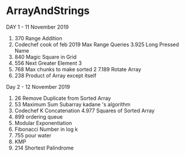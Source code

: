 # ArrayAndStrings


DAY 1 - 11 November 2019 
1. 370 Range Addition 
2. Codechef cook of feb 2019  Max Range Queries
3.925 Long Pressed Name 
4. 840 Magic Square in Grid 
5. 556 Next Greater Element 3
6. 768 Max chunks to make sorted 2
7.189 Rotate Array 
8. 238 Product of Array except itself 


Day 2 - 12 November 2019
1. 26 Remove Duplicate from Sorted Array 
2. 53 Maximum Sum Subarray kadane 's algorithm
3. Codechef K Concatenation 
4.977 Squares of Sorted Array
5. 899 ordering queue 
6. Modular Exponentiation
7. Fibonacci Number in log k
8. 755 pour water
9. KMP
10. 214 Shortest Palindrome
